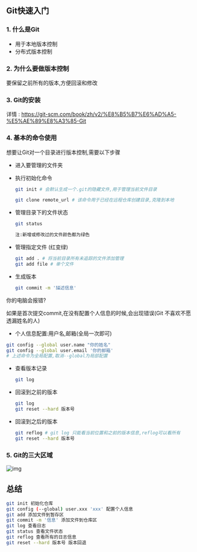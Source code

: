 ## Git快速入门

### 1. 什么是Git

+ 用于本地版本控制
+ 分布式版本控制

### 2. 为什么要做版本控制

要保留之前所有的版本,方便回滚和修改

### 3. Git的安装

详情 : https://git-scm.com/book/zh/v2/%E8%B5%B7%E6%AD%A5-%E5%AE%89%E8%A3%85-Git

### 4. 基本的命令使用

想要让Git对一个目录进行版本控制,需要以下步骤

+ 进入要管理的文件夹

+ 执行初始化命令

  ```bash
  git init # 会默认生成一个.git的隐藏文件,用于管理当前文件目录
  
  git clone remote_url # 该命令用于已经在远程仓库创建目录,克隆到本地
  ```

+ 管理目录下的文件状态

  ```bash
  git status 
  
  注:新增或修改过的文件颜色都为绿色
  ```

+ 管理指定文件 (红变绿)

  ```bash
  git add . # 将当前目录所有未追踪的文件添加管理
  git add file # 单个文件
  ```

+ 生成版本

  ```bash
  git commit -m '描述信息'  
  ```

你的电脑会报错?

如果是首次提交commit,在没有配置个人信息的时候,会出现错误(Git 不喜欢不愿透漏姓名的人)

+ 个人信息配置:用户名,邮箱(全局一次即可)

```bash
git config --global user.name "你的姓名"
git config --global user.email '你的邮箱'
# 上述命令为全局配置,取消--global为局部配置
```

+ 查看版本记录

  ```bash
  git log
  ```

+ 回滚到之前的版本

  ```bash
  git log
  git reset --hard 版本号
  ```

+ 回滚到之后的版本

  ```bash
  git reflog # git log 只能看当前位置和之前的版本信息,reflog可以看所有
  git reset --hard 版本号
  ```

### 5. Git的三大区域

![img](https://images2017.cnblogs.com/blog/425762/201708/425762-20170811110830683-181174888.png)

## 总结

```bash
git init 初始化仓库
git config (--global) user.xxx 'xxx' 配置个人信息
git add 添加文件到暂存区
git commit -m '信息' 添加文件到仓库区
git log 查看日志
git status 查看文件状态
git reflog 查看所有的日志信息
git reset --hard 版本号 版本回退
```

